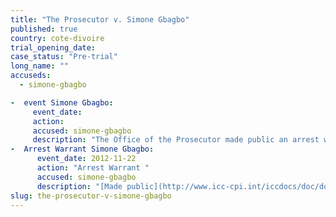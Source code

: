 ```yaml
---
title: "The Prosecutor v. Simone Gbagbo"
published: true
country: cote-divoire
trial_opening_date:
case_status: "Pre-trial"
long_name: ""
accuseds:
  - simone-gbagbo

-  event Simone Gbagbo:
     event_date:
     action:
     accused: simone-gbagbo
     description: "The Office of the Prosecutor made public an arrest warrant for Gbagbo on November 22, 2012. She was [tried](http://www.france24.com/en/20150310-simone-gbagbo-wife-first-lady-ivory-coast-jailed-20-years-election-violence-court-sentence/) for election violence in Côte d’Ivoire but has not been extradited to the ICC."
-  Arrest Warrant Simone Gbagbo:
      event_date: 2012-11-22
      action: "Arrest Warrant "
      accused: simone-gbagbo
      description: "[Made public](http://www.icc-cpi.int/iccdocs/doc/doc1344439.pdf)"
slug: the-prosecutor-v-simone-gbagbo
---
```

